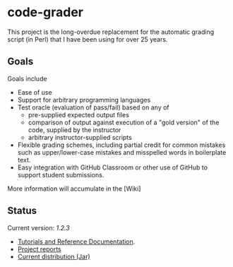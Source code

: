 # code-grader

This project is the long-overdue replacement for the automatic grading script (in Perl) that I have been using for over 25 years.

## Goals

Goals include

* Ease of use
* Support for arbitrary programming languages
* Test oracle (evaluation of pass/fail) based on any of
    * pre-supplied expected output files
    * comparison of output against execution of a "gold version" of the code, supplied by the instructor
    * arbitrary instructor-supplied scripts
* Flexible grading schemes, including partial credit for common mistakes such as upper/lower-case mistakes and misspelled words in boilerplate text.
* Easy integration with GitHub Classroom or other use of GitHub to support student submissions.

More information will accumulate in the [Wiki]

## Status

Current version: _1.2.3_

* [Tutorials and Reference Documentation](https://github.com/sjzeil/code-grader/wiki).
* [Project reports](https://sjzeil.github.io/code-grader/)
* [Current distribution (Jar)](https://www.cs.odu.edu/~zeil/gitlab/code-grader/code-grader.jar)
